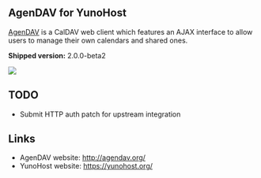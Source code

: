 AgenDAV for YunoHost
--------------------

[AgenDAV](http://agendav.org/) is a CalDAV web client which features an
AJAX interface to allow users to manage their own calendars and shared ones.

**Shipped version:** 2.0.0-beta2

![](http://agendav.org/img/screenshots/2.0.0-beta1/001_month_view.png)

## TODO

 * Submit HTTP auth patch for upstream integration

## Links

 * AgenDAV website: http://agendav.org/
 * YunoHost website: https://yunohost.org/
